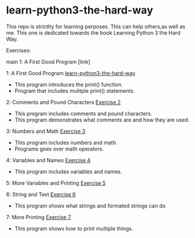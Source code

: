 # learn-python3-the-hard-way

This repo is strictlty for learning perposes. This can help others,as well as me. This one is dedicated towards the book Learning Python 3 the Hard Way.


Exercises:

 main
1: A First Good Program [link] 

[link-id]: ./ex-1.py
1: A First Good Program  [learn-python3-the-hard-way](ex-1.py)
- This program introduces the print() function.
- Program that includes mulitple print() statements.

2: Comments and Pound Characters [Exercise 2](ex-2.py)
- This program includes comments and pound characters.
- This program demonstrates what comments are and how they are used.

3: Numbers and Math [Exercise 3](ex-3.py)
- This program includes numbers and math.
- Programs goes over math operators. 

4: Variables and Names [Exercise 4](ex-4.py)
- This program includes variables and names.

5: More Variables and Printing [Exercise 5](ex-5.py)

6: String and Text [Exercise 6](ex-6.py)
- This program shows what strings and formated strings can do

7: More Printing [Exercise 7](ex-7.py)
- This program shows how to print multiple things.


  
